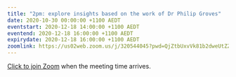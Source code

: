 ```yaml
---
title: "2pm: explore insights based on the work of Dr Philip Groves"
date: 2020-10-30 00:00:00 +1100 AEDT
eventstart: 2020-12-18 14:00:00 +1100 AEDT
eventend: 2020-12-18 16:00:00 +1100 AEDT
expirydate: 2020-12-18 16:00:00 +1100 AEDT
zoomlink: https://us02web.zoom.us/j/320544045?pwd=QjZtbUxvVk81b2dweUtZZTE3ZE9IZz09
---
```


[Click to join Zoom](https://us02web.zoom.us/j/320544045?pwd=QjZtbUxvVk81b2dweUtZZTE3ZE9IZz09) when the meeting time arrives.